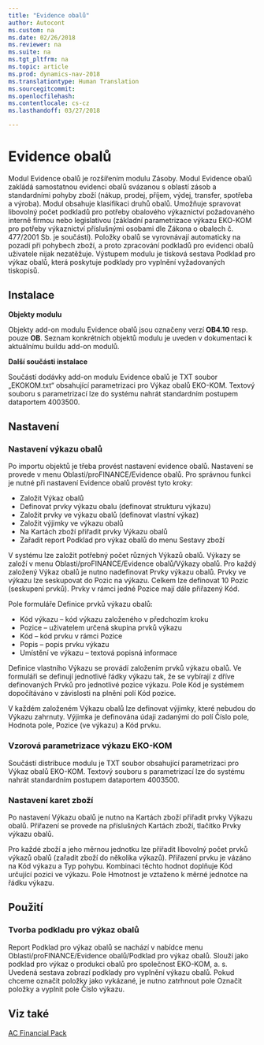 ```yaml
---
title: "Evidence obalů"
author: Autocont
ms.custom: na
ms.date: 02/26/2018
ms.reviewer: na
ms.suite: na
ms.tgt_pltfrm: na
ms.topic: article
ms.prod: dynamics-nav-2018
ms.translationtype: Human Translation
ms.sourcegitcommit: 
ms.openlocfilehash: 
ms.contentlocale: cs-cz
ms.lasthandoff: 03/27/2018

---
```


# <a name="ac-fp-pack-tracking-basic"></a>Evidence obalů

Modul Evidence obalů je rozšířením modulu Zásoby.
Modul Evidence obalů zakládá samostatnou evidenci obalů svázanou s oblastí zásob a standardními pohyby zboží (nákup, prodej, příjem, výdej, transfer, spotřeba a výroba). 
Modul obsahuje klasifikaci druhů obalů. Umožňuje spravovat libovolný počet podkladů pro potřeby obalového výkaznictví požadovaného interně firmou nebo legislativou (základní parametrizace výkazu EKO-KOM pro potřeby výkaznictví příslušnými osobami dle Zákona o obalech č. 477/2001 Sb. je součástí). 
Položky obalů se vyrovnávají automaticky na pozadí při pohybech zboží, a proto zpracování podkladů pro evidenci obalů uživatele nijak nezatěžuje. Výstupem modulu je tisková sestava Podklad pro výkaz obalů, která poskytuje podklady pro vyplnění vyžadovaných tiskopisů.

## Instalace

**Objekty modulu**

Objekty add-on modulu Evidence obalů jsou označeny verzí **OB4.10** resp. pouze **OB**.
Seznam konkrétních objektů modulu je uveden v dokumentaci k aktuálnímu buildu add-on modulů.

**Další součásti instalace**

Součástí dodávky add-on modulu Evidence obalů je TXT soubor „EKOKOM.txt“ obsahující parametrizaci pro Výkaz obalů EKO-KOM. Textový souboru s parametrizací lze do systému nahrát standardním postupem dataportem 4003500.

## Nastavení

### Nastavení výkazu obalů

Po importu objektů je třeba provést nastavení evidence obalů.
Nastavení se provede v  menu Oblasti/proFINANCE/Evidence obalů.
Pro správnou funkci je nutné při nastavení Evidence obalů provést tyto kroky:
* Založit Výkaz obalů
* Definovat prvky výkazu obalu (definovat strukturu výkazu)
* Založit prvky ve výkazu obalů (definovat vlastní výkaz)
* Založit výjimky ve výkazu obalů
* Na Kartách zboží přiřadit prvky Výkazu obalů
* Zařadit report Podklad pro výkaz obalů do menu Sestavy zboží

V systému lze založit potřebný počet různých Výkazů obalů. Výkazy se založí v menu Oblasti/proFINANCE/Evidence obalů/Výkazy obalů.
Pro každý založený Výkaz obalů je nutno nadefinovat Prvky výkazu obalů. Prvky ve výkazu lze seskupovat do Pozic na výkazu. Celkem lze definovat 10 Pozic (seskupení prvků). Prvky v rámci jedné Pozice mají dále přiřazený Kód.

Pole formuláře Definice prvků výkazu obalů:
* Kód výkazu – kód výkazu založeného v předchozím kroku
* Pozice – uživatelem určená skupina prvků výkazu
* Kód – kód prvku v rámci Pozice
* Popis – popis prvku výkazu
* Umístění ve výkazu – textová popisná informace

Definice vlastního Výkazu se provádí založením prvků výkazu obalů. Ve formuláři se definují jednotlivé řádky výkazu tak, že se vybírají z dříve definovaných Prvků pro jednotlivé pozice výkazu. Pole Kód je systémem dopočítáváno v závislosti na plnění polí Kód pozice.

V každém založeném Výkazu obalů lze definovat výjimky, které nebudou do Výkazu zahrnuty. Výjimka je definována údaji zadanými do polí Číslo pole, Hodnota pole, Pozice (ve výkazu) a Kód prvku.

### Vzorová parametrizace výkazu EKO-KOM

Součástí distribuce modulu je TXT soubor obsahující parametrizaci pro Výkaz obalů EKO-KOM. Textový souboru s parametrizací lze do systému nahrát standardním postupem dataportem 4003500.

### Nastavení karet zboží

Po nastavení Výkazu obalů je nutno na Kartách zboží přiřadit prvky Výkazu obalů.
Přiřazení se provede na příslušných Kartách zboží, tlačítko Prvky výkazu obalů.

Pro každé zboží a jeho měrnou jednotku lze přiřadit libovolný počet prvků výkazů obalů (zařadit zboží do několika výkazů). Přiřazení prvku je vázáno na Kód výkazu a Typ pohybu. Kombinaci těchto hodnot doplňuje Kód určující pozici ve výkazu. Pole Hmotnost je vztaženo k měrné jednotce na řádku výkazu.

## Použití

### Tvorba podkladu pro výkaz obalů

Report Podklad pro výkaz obalů se nachází v nabídce menu Oblasti/proFINANCE/Evidence obalů/Podklad pro výkaz obalů. Slouží jako podklad pro výkaz o produkci obalů pro společnost EKO-KOM, a. s. Uvedená sestava zobrazí podklady pro vyplnění výkazu obalů.
Pokud chceme označit položky jako vykázané, je nutno zatrhnout pole Označit položky a vyplnit pole Číslo výkazu.

## <a name="see-also"></a>Viz také  
[AC Financial Pack](ac-fp-financial-pack.md)